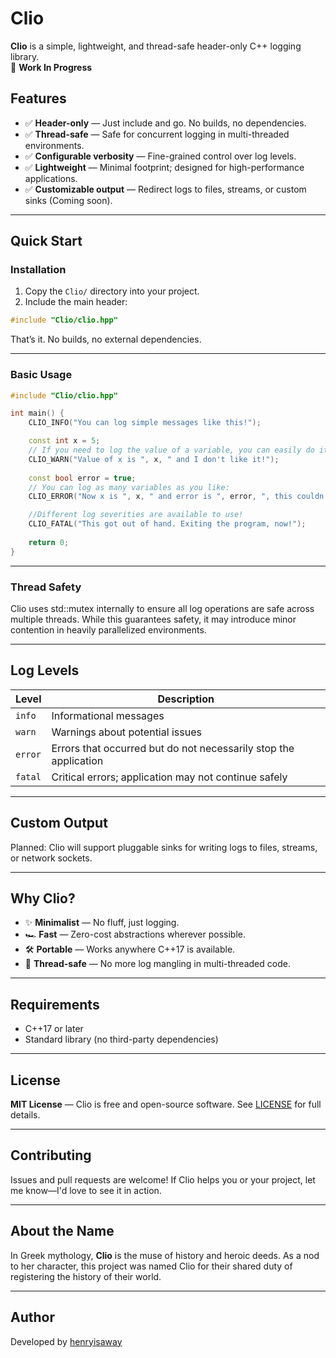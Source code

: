 
# Clio

**Clio** is a simple, lightweight, and thread-safe header-only C++ logging library.  
🚧 **Work In Progress**

## Features

- ✅ **Header-only** — Just include and go. No builds, no dependencies.
- ✅ **Thread-safe** — Safe for concurrent logging in multi-threaded environments.
- ✅ **Configurable verbosity** — Fine-grained control over log levels.
- ✅ **Lightweight** — Minimal footprint; designed for high-performance applications.
- ✅ **Customizable output** — Redirect logs to files, streams, or custom sinks (Coming soon).

---

## Quick Start

### Installation

1. Copy the `Clio/` directory into your project.
2. Include the main header:

```cpp
#include "Clio/clio.hpp"
````

That’s it. No builds, no external dependencies.

---

### Basic Usage

```cpp
#include "Clio/clio.hpp"

int main() {
    CLIO_INFO("You can log simple messages like this!");

    const int x = 5;
    // If you need to log the value of a variable, you can easily do it!
    CLIO_WARN("Value of x is ", x, " and I don't like it!");
    
    const bool error = true;
    // You can log as many variables as you like:
    CLIO_ERROR("Now x is ", x, " and error is ", error, ", this couldn't possibly get any worse!");

    //Different log severities are available to use!
    CLIO_FATAL("This got out of hand. Exiting the program, now!");
    
    return 0;
}
```

---

### Thread Safety

Clio uses std::mutex internally to ensure all log operations are safe across multiple threads. While this guarantees safety, it may introduce minor contention in heavily parallelized environments.

---

## Log Levels

| Level   | Description                                                      |
| ------- | ---------------------------------------------------------------- |
| `info`  | Informational messages                                           |
| `warn`  | Warnings about potential issues                                  |
| `error` | Errors that occurred but do not necessarily stop the application |
| `fatal` | Critical errors; application may not continue safely             |

---

## Custom Output

Planned: Clio will support pluggable sinks for writing logs to files, streams, or network sockets.

---

## Why Clio?

* ✨ **Minimalist** — No fluff, just logging.
* 🏎️ **Fast** — Zero-cost abstractions wherever possible.
* 🛠️ **Portable** — Works anywhere C++17 is available.
* 🧵 **Thread-safe** — No more log mangling in multi-threaded code.

---

## Requirements

* C++17 or later
* Standard library (no third-party dependencies)

---

## License

**MIT License** — Clio is free and open-source software. See [LICENSE](https://github.com/henryisaway/Clio/blob/main/LICENSE) for full details.

---

## Contributing

Issues and pull requests are welcome! If Clio helps you or your project, let me know—I'd love to see it in action.

---

## About the Name

In Greek mythology, **Clio** is the muse of history and heroic deeds. As a nod to her character, this project was named Clio for their shared duty of registering the history of their world.

---

## Author

Developed by [henryisaway](https://github.com/henryisaway)